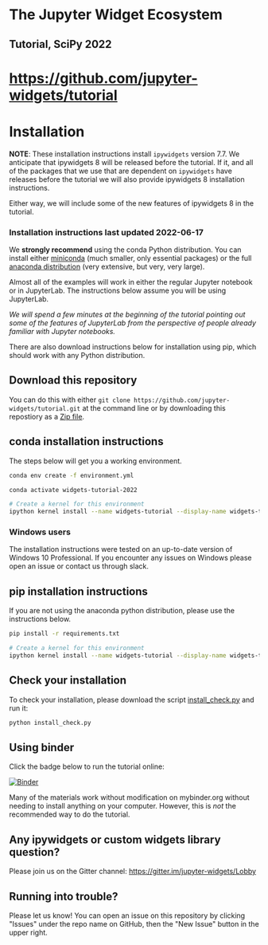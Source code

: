 # The Jupyter Widget Ecosystem

## Tutorial, SciPy 2022

# https://github.com/jupyter-widgets/tutorial

# Installation

**NOTE**: These installation instructions install `ipywidgets` version 7.7. We anticipate that ipywidgets 8 will be released before the tutorial. If it, and all of the packages that we use that are dependent on `ipywidgets` have releases before the tutorial we will also provide ipywidgets 8 installation instructions.

Either way, we will include some of the new features of ipywidgets 8 in the tutorial.

### Installation instructions last updated 2022-06-17

We **strongly recommend** using the conda Python distribution. You can install either [miniconda](https://conda.io/miniconda.html) (much smaller, only essential packages) or the full [anaconda distribution](https://www.continuum.io/downloads) (very extensive, but very, very large).

Almost all of the examples will work in either the regular Jupyter notebook or in JupyterLab. The instructions below assume you will be using JupyterLab.

*We will spend a few minutes at the beginning of the tutorial pointing out some of the features of JupyterLab from the perspective of people already familiar with Jupyter notebooks.*

There are also download instructions below for installation using pip, which should work with any Python distribution.

## Download this repository

You can do this with either `git clone https://github.com/jupyter-widgets/tutorial.git` at the command line or by downloading this repostiory as a [Zip file](https://github.com/jupyter-widgets/tutorial/archive/master.zip).

## conda installation instructions

The steps below will get you a working environment.

```bash
conda env create -f environment.yml

conda activate widgets-tutorial-2022

# Create a kernel for this environment
ipython kernel install --name widgets-tutorial --display-name widgets-tutorial --sys-prefix
```

### Windows users
The installation instructions were tested on an up-to-date version of Windows 10 Professional. If you encounter any issues on Windows please open an issue or contact us through slack.

## pip installation instructions

If you are not using the anaconda python distribution, please use the instructions below.

```bash
pip install -r requirements.txt

# Create a kernel for this environment
ipython kernel install --name widgets-tutorial --display-name widgets-tutorial --sys-prefix
```

## Check your installation

To check your installation, please download the script [install_check.py](https://raw.githubusercontent.com/jupyter-widgets/tutorial/master/install_check.py) and run it:

```bash
python install_check.py
```

## Using binder

Click the badge below to run the tutorial online:

[![Binder](https://mybinder.org/badge_logo.svg)](https://mybinder.org/v2/gh/jupyter-widgets/tutorial/main?urlpath=%2Flab%2Ftree%2Fnotebooks)

Many of the materials work without modification on mybinder.org without needing to install anything on your computer. However, this is *not* the recommended way to do the tutorial.


## Any ipywidgets or custom widgets library question?

Please join us on the Gitter channel: https://gitter.im/jupyter-widgets/Lobby

## Running into trouble?

Please let us know! You can open an issue on this repository by clicking "Issues" under the repo name on GitHub, then the "New Issue" button in the upper right.
